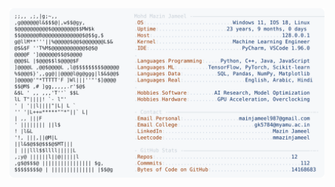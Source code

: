 <picture>
  <source srcset="https://raw.githubusercontent.com/mmazinjameel/mmazinjameel/main/dark_mode.svg?v=1754365209" media="(prefers-color-scheme: dark)">
  <img src="https://raw.githubusercontent.com/mmazinjameel/mmazinjameel/main/light_mode.svg?v=1754365209">
</picture>
